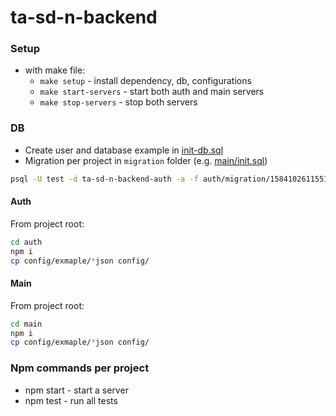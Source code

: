 # ta-sd-n-backend

### Setup

- with make file:
    - `make setup` - install dependency, db, configurations
    - `make start-servers` - start both auth and main servers
    - `make stop-servers` - stop both servers

### DB

- Create user and database example in [init-db.sql](docs/init-db.sql)
- Migration per project in `migration` folder (e.g. [main/init.sql](main/migration/1584102611551-init.sql))

```bash
psql -U test -d ta-sd-n-backend-auth -a -f auth/migration/1584102611551-init.sql
```

#### Auth

From project root:

```bash
cd auth
npm i
cp config/exmaple/*json config/
```

#### Main

From project root:

```bash
cd main
npm i
cp config/exmaple/*json config/
```

### Npm commands per project

- npm start - start a server
- npm test - run all tests
